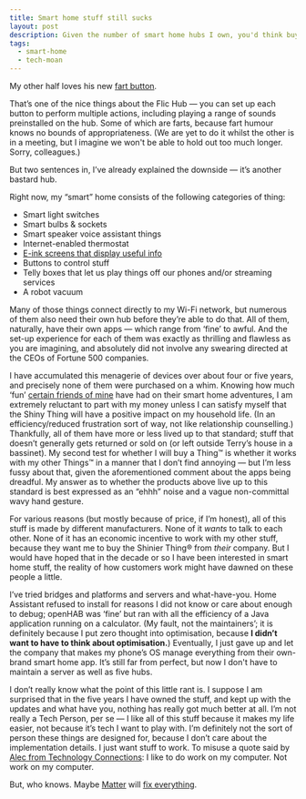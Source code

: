 ```yaml
---
title: Smart home stuff still sucks
layout: post
description: Given the number of smart home hubs I own, you'd think buying hubs was my hobby
tags:
  - smart-home
  - tech-moan
---
```


My other half loves his new [fart button](https://amzn.to/3gdre3V).

That’s one of the nice things about the Flic Hub — you can set up each button to perform multiple actions, including playing a range of sounds preinstalled on the hub. Some of which are farts, because fart humour knows no bounds of appropriateness. (We are yet to do it whilst the other is in a meeting, but I imagine we won't be able to hold out too much longer. Sorry, colleagues.)

But two sentences in, I’ve already explained the downside — it’s another bastard hub.

Right now, my “smart” home consists of the following categories of thing:

* Smart light switches
* Smart bulbs & sockets
* Smart speaker voice assistant things
* Internet-enabled thermostat
* [E-ink screens that display useful info](https://shkspr.mobi/blog/2020/02/turn-an-old-ereader-into-an-information-screen-nook-str/)
* Buttons to control stuff
* Telly boxes that let us play things off our phones and/or streaming services
* A robot vacuum

Many of those things connect directly to my Wi-Fi network, but numerous of them also need their own hub before they’re able to do that. All of them, naturally, have their own apps — which range from ‘fine’ to awful. And the set-up experience for each of them was exactly as thrilling and flawless as you are imagining, and absolutely did not involve any swearing directed at the CEOs of Fortune 500 companies.

I have accumulated this menagerie of devices over about four or five years, and precisely none of them were purchased on a whim. Knowing how much ‘fun’ [certain friends of mine](https://shkspr.mobi/blog/tag/smart-home/) have had on their smart home adventures, I am extremely reluctant to part with my money unless I can satisfy myself that the Shiny Thing will have a positive impact on my household life. (In an efficiency/reduced frustration sort of way, not like relationship counselling.) Thankfully, all of them have more or less lived up to that standard; stuff that doesn’t generally gets returned or sold on (or left outside Terry’s house in a bassinet). My second test for whether I will buy a Thing™ is whether it works with my other Things™ in a manner that I don’t find annoying — but I’m less fussy about that, given the aforementioned comment about the apps being dreadful. My answer as to whether the products above live up to this standard is best expressed as an “ehhh” noise and a vague non-committal wavy hand gesture.

For various reasons (but mostly because of price, if I’m honest), all of this stuff is made by different manufacturers. None of it *wants* to talk to each other. None of it has an economic incentive to work with my other stuff, because they want me to buy the Shinier Thing® from *their* company. But I would have hoped that in the decade or so I have been interested in smart home stuff, the reality of how customers work might have dawned on these people a little.

I’ve tried bridges and platforms and servers and what-have-you. Home Assistant refused to install for reasons I did not know or care about enough to debug; openHAB was ‘fine’ but ran with all the efficiency of a Java application running on a calculator. (My fault, not the maintainers’; it is definitely because I put zero thought into optimisation, because **I didn’t want to have to think about optimisation.**) Eventually, I just gave up and let the company that makes my phone’s OS manage everything from their own-brand smart home app. It’s still far from perfect, but now I don't have to maintain a server as well as five hubs.

I don’t really know what the point of this little rant is. I suppose I am surprised that in the five years I have owned the stuff, and kept up with the updates and what have you, nothing has really got much better at all. I’m not really a Tech Person, per se — I like all of this stuff because it makes my life easier, not because it’s tech I want to play with. I’m definitely not the sort of person these things are designed for, because I don’t care about the implementation details. I just want stuff to work. To misuse a quote said by [Alec from Technology Connections](https://youtu.be/Pc31L3zJiaU?t=962): I like to do work on my computer. Not work on my computer.

But, who knows. Maybe [Matter](https://csa-iot.org/all-solutions/matter/) will [fix everything](https://xkcd.com/927/).
